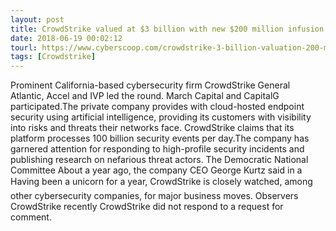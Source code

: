 ```yaml
---
layout: post
title: CrowdStrike valued at $3 billion with new $200 million infusion
date: 2018-06-19 00:02:12
tourl: https://www.cyberscoop.com/crowdstrike-3-billion-valuation-200-million-series-e/?category_news=technology
tags: [Crowdstrike]
---
```

Prominent California-based cybersecurity firm CrowdStrike General Atlantic, Accel and IVP led the round. March Capital and CapitalG participated.The private company provides with cloud-hosted endpoint security using artificial intelligence, providing its customers with visibility into risks and threats their networks face. CrowdStrike claims that its platform processes 100 billion security events per day.The company has garnered attention for responding to high-profile security incidents and publishing research on nefarious threat actors. The Democratic National Committee About a year ago, the company CEO George Kurtz said in a Having been a unicorn for a year, CrowdStrike is closely watched, among other cybersecurity companies, for major business moves. Observers CrowdStrike recently CrowdStrike did not respond to a request for comment.